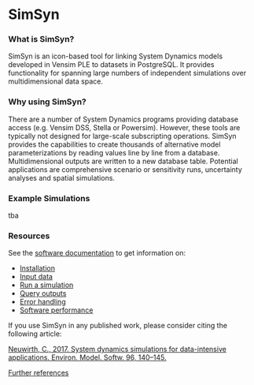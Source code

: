 # SimSyn

### What is SimSyn?

SimSyn is an icon-based tool for linking System Dynamics models developed in Vensim PLE to datasets in PostgreSQL. It provides functionality for spanning large numbers of independent simulations over multidimensional data space. 

### Why using SimSyn?

There are a number of System Dynamics programs providing database access (e.g. Vensim DSS, Stella or Powersim). However, these tools are typically not designed for large-scale subscripting operations. SimSyn provides the capabilities to create thousands of alternative model parameterizations by reading values line by line from a database. Multidimensional outputs are written to a new database table. Potential applications are comprehensive scenario or sensitivity runs, uncertainty analyses and spatial simulations.

### Example Simulations

tba

### Resources

See the [software documentation](https://github.com/simsynser/SimSyn/wiki) to get information on:

 * [Installation](https://github.com/simsynser/SimSyn/wiki/Installation)
 * [Input data](https://github.com/simsynser/SimSyn/wiki/Input-data)
 * [Run a simulation](https://github.com/simsynser/SimSyn/wiki/Run-a-simulation)
 * [Query outputs](https://github.com/simsynser/SimSyn/wiki/Query-outputs)
 * [Error handling](https://github.com/simsynser/SimSyn/wiki/Error-handling)
 * [Software performance](https://github.com/simsynser/SimSyn/wiki/Software-performance)
 

If you use SimSyn in any published work, please consider citing the following article:

[Neuwirth, C., 2017. System dynamics simulations for data-intensive applications. Environ. Model. Softw. 96, 140–145.](http://www.sciencedirect.com/science/article/pii/S1364815217300786)

[Further references](https://github.com/simsynser/SimSyn/wiki/References)

 
